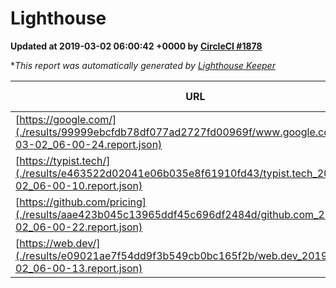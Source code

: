 
# Lighthouse

**Updated at 2019-03-02 06:00:42 +0000 by [CircleCI #1878](https://circleci.com/gh/ItinerisLtd/lighthouse-keeper-example/1878)**

**This report was automatically generated by [Lighthouse Keeper](https://github.com/itinerisltd/lighthouse-keeper)*

| URL | Performance | Accessibility | Best Practices | SEO | PWA | Updated At |
| --- | --- | --- | --- | --- | --- | --- |
| [https://google.com/](./results/99999ebcfdb78df077ad2727fd00969f/www.google.com_2019-03-02_06-00-24.report.json) | 0.93 | 0.71 | 0.93 | 0.8 | 0.58 | 2019-03-02T06:00:24.981Z |
| [https://typist.tech/](./results/e463522d02041e06b035e8f61910fd43/typist.tech_2019-03-02_06-00-10.report.json) | 1 |  |  |  |  | 2019-03-02T06:00:10.902Z |
| [https://github.com/pricing](./results/aae423b045c13965ddf45c696df2484d/github.com_2019-03-02_06-00-22.report.json) | 0.8 | 0.89 | 0.93 | 0.9 | 0.58 | 2019-03-02T06:00:22.623Z |
| [https://web.dev/](./results/e09021ae7f54dd9f3b549cb0bc165f2b/web.dev_2019-03-02_06-00-13.report.json) | 0.93 | 0.93 | 1 | 0.91 | 1 | 2019-03-02T06:00:13.154Z |
